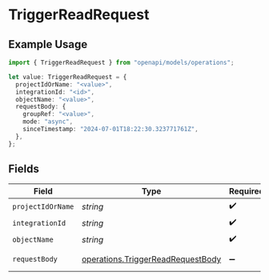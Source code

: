 # TriggerReadRequest

## Example Usage

```typescript
import { TriggerReadRequest } from "openapi/models/operations";

let value: TriggerReadRequest = {
  projectIdOrName: "<value>",
  integrationId: "<id>",
  objectName: "<value>",
  requestBody: {
    groupRef: "<value>",
    mode: "async",
    sinceTimestamp: "2024-07-01T18:22:30.323771761Z",
  },
};
```

## Fields

| Field                                                                                  | Type                                                                                   | Required                                                                               | Description                                                                            |
| -------------------------------------------------------------------------------------- | -------------------------------------------------------------------------------------- | -------------------------------------------------------------------------------------- | -------------------------------------------------------------------------------------- |
| `projectIdOrName`                                                                      | *string*                                                                               | :heavy_check_mark:                                                                     | N/A                                                                                    |
| `integrationId`                                                                        | *string*                                                                               | :heavy_check_mark:                                                                     | N/A                                                                                    |
| `objectName`                                                                           | *string*                                                                               | :heavy_check_mark:                                                                     | N/A                                                                                    |
| `requestBody`                                                                          | [operations.TriggerReadRequestBody](../../models/operations/triggerreadrequestbody.md) | :heavy_minus_sign:                                                                     | Read Request                                                                           |